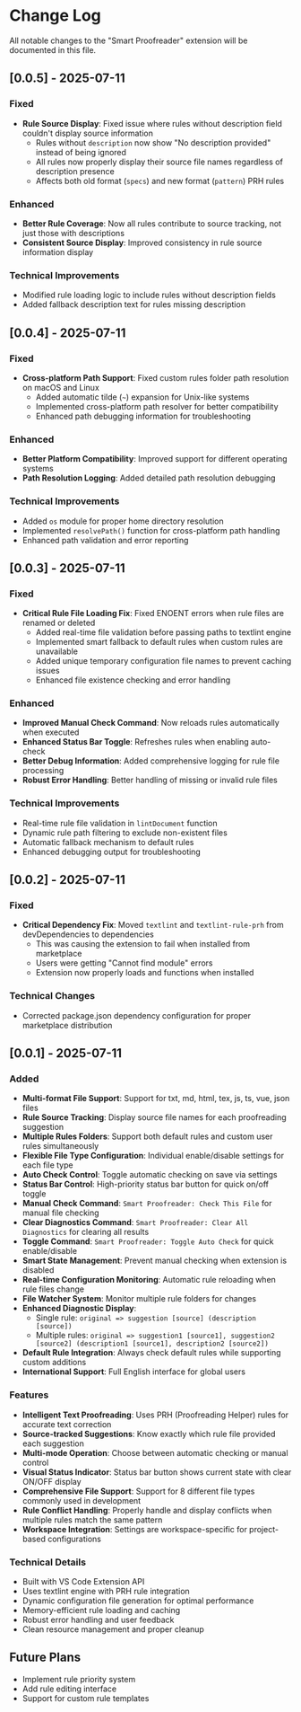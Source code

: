 # Change Log

All notable changes to the "Smart Proofreader" extension will be documented in this file.

## [0.0.5] - 2025-07-11

### Fixed
- **Rule Source Display**: Fixed issue where rules without description field couldn't display source information
  - Rules without `description` now show "No description provided" instead of being ignored
  - All rules now properly display their source file names regardless of description presence
  - Affects both old format (`specs`) and new format (`pattern`) PRH rules

### Enhanced
- **Better Rule Coverage**: Now all rules contribute to source tracking, not just those with descriptions
- **Consistent Source Display**: Improved consistency in rule source information display

### Technical Improvements
- Modified rule loading logic to include rules without description fields
- Added fallback description text for rules missing description

## [0.0.4] - 2025-07-11

### Fixed
- **Cross-platform Path Support**: Fixed custom rules folder path resolution on macOS and Linux
  - Added automatic tilde (`~`) expansion for Unix-like systems  
  - Implemented cross-platform path resolver for better compatibility
  - Enhanced path debugging information for troubleshooting

### Enhanced
- **Better Platform Compatibility**: Improved support for different operating systems
- **Path Resolution Logging**: Added detailed path resolution debugging

### Technical Improvements
- Added `os` module for proper home directory resolution
- Implemented `resolvePath()` function for cross-platform path handling
- Enhanced path validation and error reporting

## [0.0.3] - 2025-07-11

### Fixed
- **Critical Rule File Loading Fix**: Fixed ENOENT errors when rule files are renamed or deleted
  - Added real-time file validation before passing paths to textlint engine
  - Implemented smart fallback to default rules when custom rules are unavailable
  - Added unique temporary configuration file names to prevent caching issues
  - Enhanced file existence checking and error handling

### Enhanced
- **Improved Manual Check Command**: Now reloads rules automatically when executed
- **Enhanced Status Bar Toggle**: Refreshes rules when enabling auto-check
- **Better Debug Information**: Added comprehensive logging for rule file processing
- **Robust Error Handling**: Better handling of missing or invalid rule files

### Technical Improvements
- Real-time rule file validation in `lintDocument` function
- Dynamic rule path filtering to exclude non-existent files
- Automatic fallback mechanism to default rules
- Enhanced debugging output for troubleshooting

## [0.0.2] - 2025-07-11

### Fixed
- **Critical Dependency Fix**: Moved `textlint` and `textlint-rule-prh` from devDependencies to dependencies
  - This was causing the extension to fail when installed from marketplace
  - Users were getting "Cannot find module" errors
  - Extension now properly loads and functions when installed

### Technical Changes
- Corrected package.json dependency configuration for proper marketplace distribution

## [0.0.1] - 2025-07-11

### Added

- **Multi-format File Support**: Support for txt, md, html, tex, js, ts, vue, json files
- **Rule Source Tracking**: Display source file names for each proofreading suggestion
- **Multiple Rules Folders**: Support both default rules and custom user rules simultaneously
- **Flexible File Type Configuration**: Individual enable/disable settings for each file type
- **Auto Check Control**: Toggle automatic checking on save via settings
- **Status Bar Control**: High-priority status bar button for quick on/off toggle
- **Manual Check Command**: `Smart Proofreader: Check This File` for manual file checking
- **Clear Diagnostics Command**: `Smart Proofreader: Clear All Diagnostics` for clearing all results
- **Toggle Command**: `Smart Proofreader: Toggle Auto Check` for quick enable/disable
- **Smart State Management**: Prevent manual checking when extension is disabled
- **Real-time Configuration Monitoring**: Automatic rule reloading when rule files change
- **File Watcher System**: Monitor multiple rule folders for changes
- **Enhanced Diagnostic Display**:
  - Single rule: `original => suggestion [source] (description [source])`
  - Multiple rules: `original => suggestion1 [source1], suggestion2 [source2] (description1 [source1], description2 [source2])`
- **Default Rule Integration**: Always check default rules while supporting custom additions
- **International Support**: Full English interface for global users

### Features

- **Intelligent Text Proofreading**: Uses PRH (Proofreading Helper) rules for accurate text correction
- **Source-tracked Suggestions**: Know exactly which rule file provided each suggestion
- **Multi-mode Operation**: Choose between automatic checking or manual control
- **Visual Status Indicator**: Status bar button shows current state with clear ON/OFF display
- **Comprehensive File Support**: Support for 8 different file types commonly used in development
- **Rule Conflict Handling**: Properly handle and display conflicts when multiple rules match the same pattern
- **Workspace Integration**: Settings are workspace-specific for project-based configurations

### Technical Details

- Built with VS Code Extension API
- Uses textlint engine with PRH rule integration
- Dynamic configuration file generation for optimal performance
- Memory-efficient rule loading and caching
- Robust error handling and user feedback
- Clean resource management and proper cleanup

## Future Plans

- Implement rule priority system
- Add rule editing interface
- Support for custom rule templates
